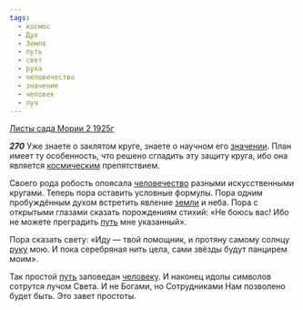 ```yaml
---
tags:
  - космос
  - Дух
  - Земля
  - путь
  - свет
  - рука
  - человечество
  - значение
  - человек
  - луч
---
```


[Листы сада Мории 2 1925г](/agni/1925)

___270___
Уже знаете о заклятом круге, знаете о научном его [значении](/tag/#значение). План имеет ту особенность, что решено сгладить эту защиту круга, ибо она является [космическим](/tag/#космос) препятствием.   

Своего рода робость опоясала [человечество](/tag/#человечество) разными искусственными кругами. Теперь пора оставить условные формулы. Пора одним пробуждённым духом встретить явление [земли](/tag/#Земля) и неба. Пора с открытыми глазами сказать порождениям стихий: «Не боюсь вас! Ибо не можете преградить [путь](/tag/#путь) мне указанный».   

Пора сказать свету: «Иду — твой помощник, и протяну самому солнцу [руку](/tag/#рука) мою. И пока серебряная нить цела, сами звёзды будут панцирем моим».   

Так простой [путь](/tag/#путь) заповедан [человеку](/tag/#человек). И наконец идолы символов сотрутся лучом Света. И не Богами, но Сотрудниками Нам позволено будет быть. Это завет простоты.   

